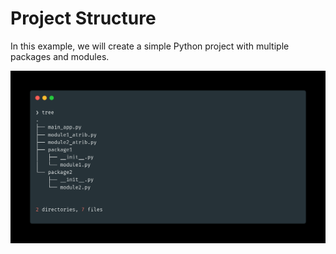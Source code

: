 # Project Structure

In this example, we will create a simple Python project with multiple packages and modules.

![Project Structure](/assets/project-structure.png)
